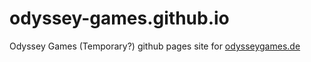 # odyssey-games.github.io

Odyssey Games
(Temporary?) github pages site for [odysseygames.de](https://odysseygames.de)
